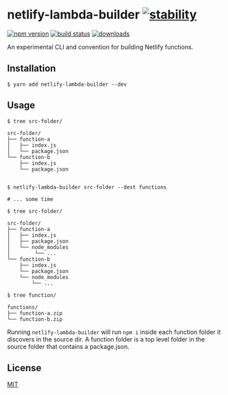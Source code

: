 # netlify-lambda-builder  [![stability][0]][1]
[![npm version][2]][3] [![build status][4]][5]
[![downloads][8]][9]

An experimental CLI and convention for building Netlify functions.

## Installation

```console
$ yarn add netlify-lambda-builder --dev
```

## Usage

```console
$ tree src-folder/

src-folder/
├── function-a
│   ├── index.js
│   └── package.json
└── function-b
    ├── index.js
    └── package.json


$ netlify-lambda-builder src-folder --dest functions

# ... some time

$ tree src-folder/

src-folder/
├── function-a
│   ├── index.js
│   ├── package.json
│   └── node_modules
│        └── ...
└── function-b
    ├── index.js
    └── package.json
    └── node_modules
        └── ...

$ tree function/

functions/
├── function-a.zip
└── function-b.zip
```

Running `netlify-lambda-builder` will run `npm i` inside each function folder it discovers in the source dir.  A function folder is a top level folder in the source folder that contains a package.json.


## License
[MIT](https://tldrlegal.com/license/mit-license)

[0]: https://img.shields.io/badge/stability-experimental-orange.svg?style=flat-square
[1]: https://nodejs.org/api/documentation.html#documentation_stability_index
[2]: https://img.shields.io/npm/v/netlify-lambda-builder.svg?style=flat-square
[3]: https://npmjs.org/package/netlify-lambda-builder
[4]: https://img.shields.io/travis/bcomnes/netlify-lambda-builder/master.svg?style=flat-square
[5]: https://travis-ci.org/bcomnes/netlify-lambda-builder
[8]: http://img.shields.io/npm/dm/netlify-lambda-builder.svg?style=flat-square
[9]: https://npmjs.org/package/netlify-lambda-builder
[10]: https://img.shields.io/badge/code%20style-standard-brightgreen.svg?style=flat-square
[11]: https://github.com/feross/standard
